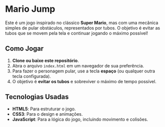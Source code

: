 # Mario Jump

Este é um jogo inspirado no clássico **Super Mario**, mas com uma mecânica simples de pular obstáculos, representados por tubos. O objetivo é evitar as tubos que se movem pela tela e continuar jogando o máximo possível!

## Como Jogar

1. **Clone ou baixe este repositório**.
2. Abra o arquivo `index.html` em um navegador de sua preferência.
3. Para fazer o personagem pular, use a tecla **espaço** (ou qualquer outra tecla configurada).
4. O objetivo é **evitar os tubos** e sobreviver o máximo de tempo possível.

## Tecnologias Usadas

- **HTML5**: Para estruturar o jogo.
- **CSS3**: Para o design e animações.
- **JavaScript**: Para a lógica do jogo, incluindo movimento e colisões.


